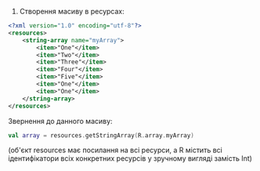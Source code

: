 1.  Створення масиву в ресурсах: 
    
```xml
<?xml version="1.0" encoding="utf-8"?> 
<resources> 
    <string-array name="myArray"> 
        <item>"One"</item> 
        <item>"Two"</item> 
        <item>"Three"</item> 
        <item>"Four"</item> 
        <item>"Five"</item> 
        <item>"One"</item> 
        <item>"One"</item> 
    </string-array> 
</resources> 
```

Звернення до данного масиву: 

```kotlin
val array = resources.getStringArray(R.array.myArray) 
```

(об'єкт resources має посилання на всі ресурси, а R містить всі ідентифікатори всіх конкретних ресурсів у зручному вигляді замість Int)